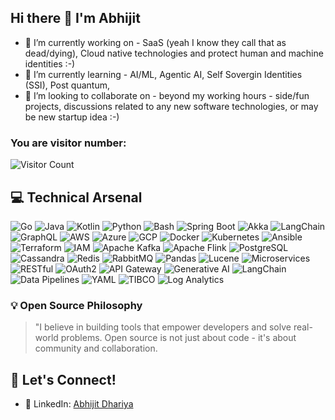 ## Hi there 👋 I'm Abhijit 

- 🔭 I’m currently working on - SaaS (yeah I know they call that as dead/dying), Cloud native technologies and protect human and machine identities :-) 
- 🌱 I’m currently learning - AI/ML, Agentic AI, Self Sovergin Identities (SSI), Post quantum, 
- 👯 I’m looking to collaborate on -  beyond my working hours - side/fun projects, discussions related to any new software technologies, or may be new startup idea :-) 

### You are visitor number:  
![Visitor Count](https://profile-counter.glitch.me/AbhijitDhariya/count.svg)

## 💻 Technical Arsenal

![Go](https://img.shields.io/badge/-Golang-00ADD8?logo=go&logoColor=white)
![Java](https://img.shields.io/badge/-Java-007396?logo=java&logoColor=white)
![Kotlin](https://img.shields.io/badge/-Kotlin-7F52FF?logo=kotlin&logoColor=white)
![Python](https://img.shields.io/badge/-Python-3776AB?logo=python&logoColor=white)
![Bash](https://img.shields.io/badge/-Bash-4EAA25?logo=gnu-bash&logoColor=white)
![Spring Boot](https://img.shields.io/badge/-Spring_Boot-6DB33F?logo=spring-boot&logoColor=white)
![Akka](https://img.shields.io/badge/-Akka-000000?logo=akka&logoColor=white)
![LangChain](https://img.shields.io/badge/-LangChain-000000?logo=langchain&logoColor=white)
![GraphQL](https://img.shields.io/badge/-GraphQL-E10098?logo=graphql&logoColor=white)
![AWS](https://img.shields.io/badge/-AWS-232F3E?logo=amazon-aws)
![Azure](https://img.shields.io/badge/-Azure-0089D6?logo=microsoft-azure)
![GCP](https://img.shields.io/badge/-GCP-4285F4?logo=google-cloud)
![Docker](https://img.shields.io/badge/-Docker-2496ED?logo=docker&logoColor=white)
![Kubernetes](https://img.shields.io/badge/-Kubernetes-326CE5?logo=kubernetes&logoColor=white)
![Ansible](https://img.shields.io/badge/-Ansible-EE0000?logo=ansible&logoColor=white)
![Terraform](https://img.shields.io/badge/-Terraform-7B42BC?logo=terraform&logoColor=white)
![IAM](https://img.shields.io/badge/-IAM-FF9900?logo=amazon-aws)
![Apache Kafka](https://img.shields.io/badge/-Kafka-231F20?logo=apache-kafka)
![Apache Flink](https://img.shields.io/badge/-Flink-E6526F?logo=apache-flink)
![PostgreSQL](https://img.shields.io/badge/-Postgres-4169E1?logo=postgresql)
![Cassandra](https://img.shields.io/badge/-Cassandra-1287B1?logo=apache-cassandra)
![Redis](https://img.shields.io/badge/-Redis-DC382D?logo=redis&logoColor=white)
![RabbitMQ](https://img.shields.io/badge/-RabbitMQ-FF6600?logo=rabbitmq)
![Pandas](https://img.shields.io/badge/-Pandas-150458?logo=pandas)
![Lucene](https://img.shields.io/badge/-Lucene-D71F16?logo=apache-lucene)
![Microservices](https://img.shields.io/badge/-Microservices-009688?logo=microservices)
![RESTful](https://img.shields.io/badge/-REST-FF6F61?logo=rest)
![OAuth2](https://img.shields.io/badge/-OAuth2-EB5424?logo=oauth)
![API Gateway](https://img.shields.io/badge/-API_Gateway-FF6F00?logo=amazon-api-gateway)
![Generative AI](https://img.shields.io/badge/-Generative_AI-FF6B6B?logo=ai)
![LangChain](https://img.shields.io/badge/-LangChain-000000?logo=langchain)
![Data Pipelines](https://img.shields.io/badge/-Data_Pipelines-4A90E2?logo=apache-airflow)
![YAML](https://img.shields.io/badge/-YAML-CB171E?logo=yaml)
![TIBCO](https://img.shields.io/badge/-TIBCO-FF6600?logo=tibco)
![Log Analytics](https://img.shields.io/badge/-Log_Analytics-0078D4?logo=microsoft-azure)

### 💡 Open Source Philosophy

> "I believe in building tools that empower developers and solve real-world problems. Open source is not just about code - it's about community and collaboration.

## 🤝 Let's Connect!

- 💼 LinkedIn: [Abhijit Dhariya](https://www.linkedin.com/in/abhijit-dhariya/)
